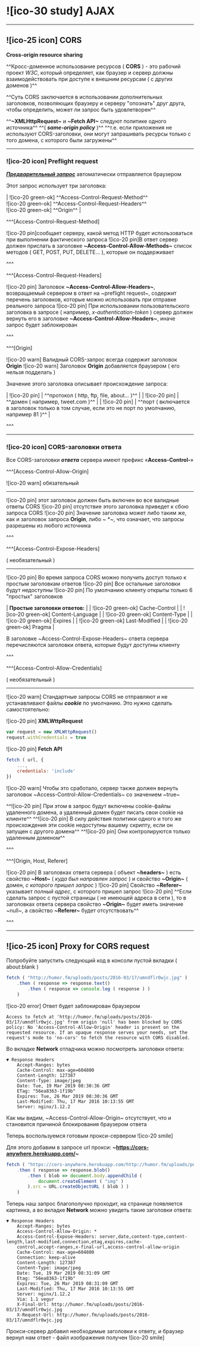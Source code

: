 # ![ico-30 study] AJAX

_______________________

## ![ico-25 icon] CORS

**Cross-origin resource sharing**

^^Кросс-доменное использование ресурсов ( **CORS** ) - это рабочий проект _W3C_, который определяет, как браузер и сервер должны взаимодействовать при доступе к внешним ресурсам ( с других доменов )^^

^^Суть CORS заключается в использовании дополнительных заголовков, позволяющих браузеру и серверу "опознать" друг друга, чтобы определить, может ли запрос быть удовлетворен^^

^^**~XMLHttpRequest~** и **~Fetch API~** следуют политике одного источника^^
^^( **_same-origin policy_** )^^
^^т.е. если приложения не используют CORS-заголовки, они могут запрашивать ресурсы только с того домена, с которого были загружены^^

____________________________________

### ![ico-20 icon] Preflight request

[**_Предварительный запрос_**](https://developer.mozilla.org/en-US/docs/Glossary/Preflight_request) автоматически отправляется браузером

Этот запрос использует три заголовка:

| ![ico-20 green-ok] ^^Access-Control-Request-Method^^<br>![ico-20 green-ok] ^^Access-Control-Request-Headers^^<br>![ico-20 green-ok] ^^Origin^^ |

 ^^^[Access-Control-Request-Method]

![ico-20 pin]сообщает серверу, какой метод HTTP будет использоваться при выполнении фактического запроса
![ico-20 pin]В ответ сервер должен прислать в заголовке **~Access-Control-Allow-Methods~** список методов ( GET, POST, PUT, DELETE... ), которые он поддерживает

^^^

^^^[Access-Control-Request-Headers]

![ico-20 pin] Заголовок **~Access-Control-Allow-Headers~**, возвращаемый сервером в ответ на ~preflight request~, содержит перечень заголовков, которые можно использовать при отправке реального запроса
![ico-20 pin] При использовании пользовательского заголовка в запросе ( например, _x-authentication-token_ ) сервер должен вернуть его в заголовке **~Access-Control-Allow-Headers~**, иначе запрос будет заблокирован

^^^

^^^[Origin]

![ico-20 warn] Валидный CORS-запрос всегда содержит заголовок **Origin**
![ico-20 warn] Заголовок **Origin** добавляется браузером ( его нельзя подделать )

Значение этого заголовка описывает происхождение запроса:

| ![ico-20 pin] | ^^протокол ( http, ftp, file, about...  )^^ |
| ![ico-20 pin] | ^^домен ( например, tweet.com )^^ |
| ![ico-20 pin] | ^^порт ( включается в заголовок только в том случае, если это не порт по умолчанию, например 81 )^^ |

^^^

_______________________________________________

### ![ico-20 icon] CORS-заголовки ответа

Все CORS-заголовки **_ответа_** сервера имеют префикс «**Access-Control-**»

^^^[Access-Control-Allow-Origin]

![ico-20 warn] обязательный

__________________

![ico-20 pin] этот заголовок должен быть включен во все валидные ответы CORS
![ico-20 pin] отсутствие этого заголовка приведет к сбою запроса CORS
![ico-20 pin] Значение заголовка может либо таким же, как и заголовок запроса **Origin**, либо ~ *~, что означает, что запросы разрешены из любого источника

^^^

^^^[Access-Control-Expose-Headers]

( необязательный )
________________________

![ico-20 pin] Во время запроса CORS можно получить доступ только к простым заголовкам ответов
![ico-20 pin] Все остальные заголовки будут недоступны
![ico-20 pin] По умолчанию клиенту открыты только 6 "простых" заголовков

| **Простые заголовки ответов:** |
| ![ico-20 green-ok] Cache-Control |
| ![ico-20 green-ok] Content-Language |
| ![ico-20 green-ok] Content-Type |
| ![ico-20 green-ok] Expires |
| ![ico-20 green-ok] Last-Modified |
| ![ico-20 green-ok] Pragma |

В заголовке ~Access-Control-Expose-Headers~ ответа сервера перечисляются заголовки ответа, которые будут доступны клиенту

^^^

^^^[Access-Control-Allow-Credentials]

( необязательный )

________________________

![ico-20 warn] Стандартные запросы CORS не отправляют и не устанавливают файлы **_cookie_** по умолчанию. Это нужно сделать самостоятельно:


![ico-20 pin] **XMLWttpRequest**

~~~js
var request = new XMLWttpRequest()
request.withCredentials = true
~~~

![ico-20 pin] **Fetch API**

~~~js
fetch ( url, {
    ...,
    credentials: 'include'
})
~~~

![ico-20 warn] Чтобы это cработало, сервер также должен вернуть заголовок ~Access-Control-Allow-Credentials~ со значением ~true~

^^![ico-20 pin] При этом в запрос будут включены cookie-файлы удаленного домена, а удаленный домен будет писать свои cookie на клиенте^^
^^![ico-20 pin] В силу действия политики одного и того же происхождения эти cookie недоступны вашему скрипту, если он запущен с другого домена^^
^^![ico-20 pin] Они контролируются только удаленным доменом^^

^^^

^^^[Origin, Host, Referer]

![ico-20 pin] В заголовках ответа сервера ( объект **~headers~** ) есть свойство **~Host~** ( _куда был направлен запрос_ ) и свойство **~Origin~** ( домен, _с которого пришел запрос_ )
![ico-20 pin] Свойство **~Referer~** указывает _полный адрес_, с которого пришел запрос
![ico-20 pin] ^^Если сделать запрос с пустой страницы ( не имеющей адреса в сети ), то в заголовках ответа сервера свойство **~Origin~** будет иметь значение ~null~, а свойство **~Referer~**  будет отсутствовать^^

^^^

__________________________________

## ![ico-25 icon] Proxy for CORS request

Попробуйте запустить следующий код в консоли пустой вкладки ( about:blank )

~~~js
fetch ( "http://humor.fm/uploads/posts/2016-03/17/umndflr0wjc.jpg" )
    .then ( response => response.text()
        .then ( response => console.log ( response ) )
    )
~~~

![ico-20 error] Ответ будет заблокирован браузером

~~~console
Access to fetch at 'http://humor.fm/uploads/posts/2016-03/17/umndflr0wjc.jpg' from origin 'null' has been blocked by CORS policy: No 'Access-Control-Allow-Origin' header is present on the requested resource. If an opaque response serves your needs, set the request's mode to 'no-cors' to fetch the resource with CORS disabled.
~~~

Во вкладке **Network** отладчика можно посмотреть заголовки ответа:

~~~Headers
▼ Response Headers
    Accept-Ranges: bytes
    Cache-Control: max-age=604800
    Content-Length: 127387
    Content-Type: image/jpeg
    Date: Tue, 19 Mar 2019 08:30:36 GMT
    ETag: "56ea8363-1f19b"
    Expires: Tue, 26 Mar 2019 08:30:36 GMT
    Last-Modified: Thu, 17 Mar 2016 10:13:55 GMT
    Server: nginx/1.12.2
~~~

Как мы видим, ~Access-Control-Allow-Origin~ отсутствует, что и становится причиной блокирования браузером ответа

Теперь воспользуемся готовым прокси-сервером ![ico-20 smile]

Для этого добавим в запросе url прокси: **~https://cors-anywhere.herokuapp.com/~**

~~~js
fetch ( "https://cors-anywhere.herokuapp.com/http://humor.fm/uploads/posts/2016-03/17/umndflr0wjc.jpg" )
    .then ( response => response.blob()
        .then ( blob => document.body.appendChild (
            document.createElement ( "img" )
        ).src = URL.createObjectURL ( blob ) )
    )
~~~

Теперь наш запрос благополучно проходит, на странице появляется картинка, а во вкладке **Network** можно увидеть такие заголовки ответа:

~~~~Headers
▼ Response Headers
    Accept-Ranges: bytes
    Access-Control-Allow-Origin: *
    Access-Control-Expose-Headers: server,date,content-type,content-length,last-modified,connection,etag,expires,cache-
    control,accept-ranges,x-final-url,access-control-allow-origin
    Cache-Control: max-age=604800
    Connection: keep-alive
    Content-Length: 127387
    Content-Type: image/jpeg
    Date: Tue, 19 Mar 2019 08:31:09 GMT
    Etag: "56ea8363-1f19b"
    Expires: Tue, 26 Mar 2019 08:31:09 GMT
    Last-Modified: Thu, 17 Mar 2016 10:13:55 GMT
    Server: nginx/1.12.2
    Via: 1.1 vegur
    X-Final-Url: http://humor.fm/uploads/posts/2016-03/17/umndflr0wjc.jpg
    X-Request-Url: http://humor.fm/uploads/posts/2016-03/17/umndflr0wjc.jpg
~~~~

Прокси-сервер добавил необходимые заголовки к ответу, и браузер вернул нам ответ - файл изображения получен ![ico-20 smile]

